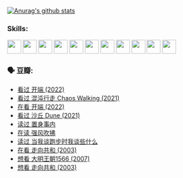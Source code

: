 
[![Anurag's github stats](https://github-readme-stats.vercel.app/api?username=w940853815)](https://github.com/anuraghazra/github-readme-stats)

### Skills:

<code><img height="32" src="https://cdn.jsdelivr.net/npm/simple-icons@v5/icons/python.svg"></code>
<code><img height="32" src="https://cdn.jsdelivr.net/npm/simple-icons@v5/icons/javascript.svg"></code>
<code><img height="32" src="https://cdn.jsdelivr.net/npm/simple-icons@v5/icons/django.svg"></code>
<code><img height="32" src="https://cdn.jsdelivr.net/npm/simple-icons@v5/icons/flask.svg"></code>
<code><img height="32" src="https://cdn.jsdelivr.net/npm/simple-icons@v5/icons/vuetify.svg"></code>
<code><img height="32" src="https://cdn.jsdelivr.net/npm/simple-icons@v5/icons/git.svg"></code>
<code><img height="32" src="https://cdn.jsdelivr.net/npm/simple-icons@v5/icons/docker.svg"></code>
<code><img height="32" src="https://cdn.jsdelivr.net/npm/simple-icons@v5/icons/postgresql.svg"></code>
<code><img height="32" src="https://cdn.jsdelivr.net/npm/simple-icons@v5/icons/elasticsearch.svg"></code>
<code><img height="32" src="https://cdn.jsdelivr.net/npm/simple-icons@v5/icons/macos.svg"></code>
<code><img height="32" src="https://cdn.jsdelivr.net/npm/simple-icons@v5/icons/linux.svg"></code>

### 🗣 豆瓣:

<!-- DOUBAN-ACTIVITIES:START -->
- [看过 开端‎ (2022)](https://www.douban.com/people/136069238/status/3737530861/?_i=43244690)
- [看过 混沌行走 Chaos Walking‎ (2021)](https://www.douban.com/people/136069238/status/3734828206/?_i=43244690)
- [在看 开端‎ (2022)](https://www.douban.com/people/136069238/status/3733533297/?_i=43244690)
- [看过 沙丘 Dune‎ (2021)](https://www.douban.com/people/136069238/status/3726869471/?_i=43244690)
- [读过 置身事内](https://www.douban.com/people/136069238/status/3726223867/?_i=43244690)
- [在读 强风吹拂](https://www.douban.com/people/136069238/status/3725395475/?_i=43244690)
- [读过 当我谈跑步时我谈些什么](https://www.douban.com/people/136069238/status/3715422296/?_i=43244690)
- [在看 走向共和‎ (2003)](https://www.douban.com/people/136069238/status/3711470443/?_i=43244690)
- [想看 大明王朝1566‎ (2007)](https://www.douban.com/people/136069238/status/3710980213/?_i=43244690)
- [想看 走向共和‎ (2003)](https://www.douban.com/people/136069238/status/3710980002/?_i=43244690)
<!-- DOUBAN-ACTIVITIES:END -->
<!--
**w940853815/w940853815** is a ✨ _special_ ✨ repository because its `README.md` (this file) appears on your GitHub profile.

Here are some ideas to get you started:

- 🔭 I’m currently working on ...
- 🌱 I’m currently learning ...
- 👯 I’m looking to collaborate on ...
- 🤔 I’m looking for help with ...
- 💬 Ask me about ...
- 📫 How to reach me: ...
- 😄 Pronouns: ...
- ⚡ Fun fact: ...
-->
